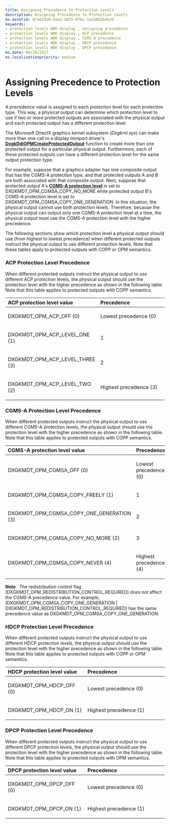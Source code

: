 ```yaml
---
title: Assigning Precedence to Protection Levels
description: Assigning Precedence to Protection Levels
ms.assetid: 87a63d30-4aa2-4835-87bc-1acb062bde26
keywords:
- protection levels WDK display , assigning precedence
- protection levels WDK display , ACP precedence
- protection levels WDK display , CGMS-A precedence
- protection levels WDK display , HDCP precedence
- protection levels WDK display , DPCP precedence
ms.date: 04/20/2017
ms.localizationpriority: medium
---
```


# Assigning Precedence to Protection Levels


A precedence value is assigned to each protection level for each protection type. This way, a physical output can determine which protection level to use if two or more protected outputs are associated with the physical output and each protected output has a different protection level.

The Microsoft DirectX graphics kernel subsystem (*Dxgkrnl.sys*) can make more than one call to a display miniport driver's [**DxgkDdiOPMCreateProtectedOutput**](https://docs.microsoft.com/windows-hardware/drivers/ddi/dispmprt/nc-dispmprt-dxgkddi_opm_create_protected_output) function to create more than one protected output for a particular physical output. Furthermore, each of these protected outputs can have a different protection level for the same output protection type.

For example, suppose that a graphics adapter has one composite output that has the CGMS-A protection type, and that protected outputs A and B are both associated with that composite output. Next, suppose that protected output A's [**CGMS-A protection level**](https://docs.microsoft.com/windows-hardware/drivers/ddi/d3dkmdt/ne-d3dkmdt-_dxgkmdt_opm_cgmsa) is set to DXGKMDT\_OPM\_CGMSA\_COPY\_NO\_MORE while protected output B's CGMS-A protection level is set to DXGKMDT\_OPM\_CGMSA\_COPY\_ONE\_GENERATION. In this situation, the physical output cannot use both protection levels. Therefore, because the physical output can output only one CGMS-A protection level at a time, the physical output must use the CGMS-A protection level with the higher precedence.

The following sections show which protection level a physical output should use (from highest to lowest precedence) when different protected outputs instruct the physical output to use different protection levels. Note that these tables apply to protected outputs with COPP or OPM semantics.

### <span id="acp_protection_level_precedence"></span><span id="ACP_PROTECTION_LEVEL_PRECEDENCE"></span>ACP Protection Level Precedence

When different protected outputs instruct the physical output to use different ACP protection levels, the physical output should use the protection level with the higher precedence as shown in the following table. Note that this table applies to protected outputs with COPP semantics.

<table>
<colgroup>
<col width="50%" />
<col width="50%" />
</colgroup>
<thead>
<tr class="header">
<th align="left">ACP protection level value</th>
<th align="left">Precedence</th>
</tr>
</thead>
<tbody>
<tr class="odd">
<td align="left"><p>DXGKMDT_OPM_ACP_OFF (0)</p></td>
<td align="left"><p>Lowest precedence (0)</p></td>
</tr>
<tr class="even">
<td align="left"><p>DXGKMDT_OPM_ACP_LEVEL_ONE (1)</p></td>
<td align="left"><p>1</p></td>
</tr>
<tr class="odd">
<td align="left"><p>DXGKMDT_OPM_ACP_LEVEL_THREE (3)</p></td>
<td align="left"><p>2</p></td>
</tr>
<tr class="even">
<td align="left"><p>DXGKMDT_OPM_ACP_LEVEL_TWO (2)</p></td>
<td align="left"><p>Highest precedence (3)</p></td>
</tr>
</tbody>
</table>

 

### <span id="cgms_a_protection_level_precedence"></span><span id="CGMS_A_PROTECTION_LEVEL_PRECEDENCE"></span>CGMS-A Protection Level Precedence

When different protected outputs instruct the physical output to use different CGMS-A protection levels, the physical output should use the protection level with the higher precedence as shown in the following table. Note that this table applies to protected outputs with COPP semantics.

<table>
<colgroup>
<col width="50%" />
<col width="50%" />
</colgroup>
<thead>
<tr class="header">
<th align="left">CGMS-A protection level value</th>
<th align="left">Precedence</th>
</tr>
</thead>
<tbody>
<tr class="odd">
<td align="left"><p>DXGKMDT_OPM_CGMSA_OFF (0)</p></td>
<td align="left"><p>Lowest precedence (0)</p></td>
</tr>
<tr class="even">
<td align="left"><p>DXGKMDT_OPM_CGMSA_COPY_FREELY (1)</p></td>
<td align="left"><p>1</p></td>
</tr>
<tr class="odd">
<td align="left"><p>DXGKMDT_OPM_CGMSA_COPY_ONE_GENERATION (3)</p></td>
<td align="left"><p>2</p></td>
</tr>
<tr class="even">
<td align="left"><p>DXGKMDT_OPM_CGMSA_COPY_NO_MORE (2)</p></td>
<td align="left"><p>3</p></td>
</tr>
<tr class="odd">
<td align="left"><p>DXGKMDT_OPM_CGMSA_COPY_NEVER (4)</p></td>
<td align="left"><p>Highest precedence (4)</p></td>
</tr>
</tbody>
</table>

 

**Note**   The redistribution control flag (DXGKMDT\_OPM\_REDISTRIBUTION\_CONTROL\_REQUIRED) does not affect the CGMS-A precedence value. For example, (DXGKMDT\_OPM\_CGMSA\_COPY\_ONE\_GENERATION | DXGKMDT\_OPM\_REDISTRIBUTION\_CONTROL\_REQUIRED) has the same precedence value as DXGKMDT\_OPM\_CGMSA\_COPY\_ONE\_GENERATION.

 

### <span id="hdcp_protection_level_precedence"></span><span id="HDCP_PROTECTION_LEVEL_PRECEDENCE"></span>HDCP Protection Level Precedence

When different protected outputs instruct the physical output to use different HDCP protection levels, the physical output should use the protection level with the higher precedence as shown in the following table. Note that this table applies to protected outputs with COPP or OPM semantics.

<table>
<colgroup>
<col width="50%" />
<col width="50%" />
</colgroup>
<thead>
<tr class="header">
<th align="left">HDCP protection level value</th>
<th align="left">Precedence</th>
</tr>
</thead>
<tbody>
<tr class="odd">
<td align="left"><p>DXGKMDT_OPM_HDCP_OFF (0)</p></td>
<td align="left"><p>Lowest precedence (0)</p></td>
</tr>
<tr class="even">
<td align="left"><p>DXGKMDT_OPM_HDCP_ON (1)</p></td>
<td align="left"><p>Highest precedence (1)</p></td>
</tr>
</tbody>
</table>

 

### <span id="dpcp_protection_level_precedence"></span><span id="DPCP_PROTECTION_LEVEL_PRECEDENCE"></span>DPCP Protection Level Precedence

When different protected outputs instruct the physical output to use different DPCP protection levels, the physical output should use the protection level with the higher precedence as shown in the following table. Note that this table applies to protected outputs with OPM semantics.

<table>
<colgroup>
<col width="50%" />
<col width="50%" />
</colgroup>
<thead>
<tr class="header">
<th align="left">DPCP protection level value</th>
<th align="left">Precedence</th>
</tr>
</thead>
<tbody>
<tr class="odd">
<td align="left"><p>DXGKMDT_OPM_DPCP_OFF (0)</p></td>
<td align="left"><p>Lowest precedence (0)</p></td>
</tr>
<tr class="even">
<td align="left"><p>DXGKMDT_OPM_DPCP_ON (1)</p></td>
<td align="left"><p>Highest precedence (1)</p></td>
</tr>
</tbody>
</table>

 

 

 





